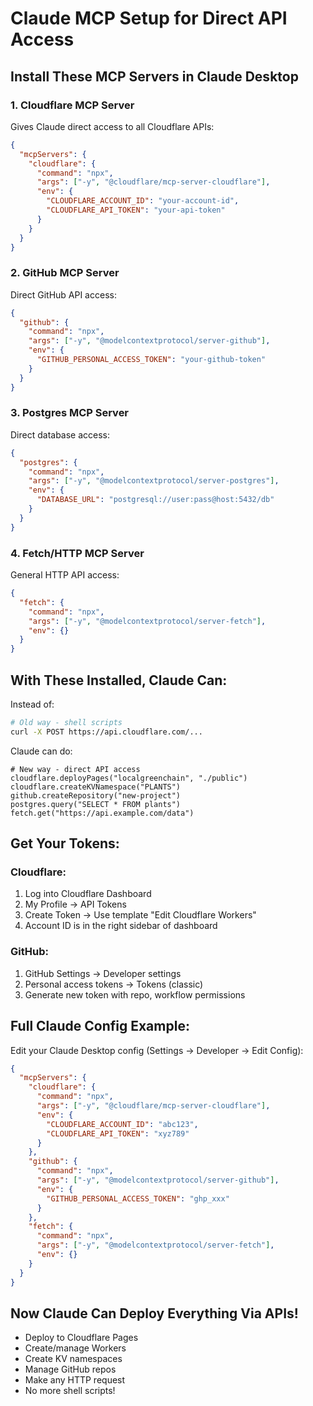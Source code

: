 # Claude MCP Setup for Direct API Access

## Install These MCP Servers in Claude Desktop

### 1. Cloudflare MCP Server
Gives Claude direct access to all Cloudflare APIs:

```json
{
  "mcpServers": {
    "cloudflare": {
      "command": "npx",
      "args": ["-y", "@cloudflare/mcp-server-cloudflare"],
      "env": {
        "CLOUDFLARE_ACCOUNT_ID": "your-account-id",
        "CLOUDFLARE_API_TOKEN": "your-api-token"
      }
    }
  }
}
```

### 2. GitHub MCP Server
Direct GitHub API access:

```json
{
  "github": {
    "command": "npx",
    "args": ["-y", "@modelcontextprotocol/server-github"],
    "env": {
      "GITHUB_PERSONAL_ACCESS_TOKEN": "your-github-token"
    }
  }
}
```

### 3. Postgres MCP Server
Direct database access:

```json
{
  "postgres": {
    "command": "npx",
    "args": ["-y", "@modelcontextprotocol/server-postgres"],
    "env": {
      "DATABASE_URL": "postgresql://user:pass@host:5432/db"
    }
  }
}
```

### 4. Fetch/HTTP MCP Server
General HTTP API access:

```json
{
  "fetch": {
    "command": "npx",
    "args": ["-y", "@modelcontextprotocol/server-fetch"],
    "env": {}
  }
}
```

## With These Installed, Claude Can:

Instead of:
```bash
# Old way - shell scripts
curl -X POST https://api.cloudflare.com/...
```

Claude can do:
```
# New way - direct API access
cloudflare.deployPages("localgreenchain", "./public")
cloudflare.createKVNamespace("PLANTS")
github.createRepository("new-project")
postgres.query("SELECT * FROM plants")
fetch.get("https://api.example.com/data")
```

## Get Your Tokens:

### Cloudflare:
1. Log into Cloudflare Dashboard
2. My Profile → API Tokens
3. Create Token → Use template "Edit Cloudflare Workers"
4. Account ID is in the right sidebar of dashboard

### GitHub:
1. GitHub Settings → Developer settings
2. Personal access tokens → Tokens (classic)
3. Generate new token with repo, workflow permissions

## Full Claude Config Example:

Edit your Claude Desktop config (Settings → Developer → Edit Config):

```json
{
  "mcpServers": {
    "cloudflare": {
      "command": "npx",
      "args": ["-y", "@cloudflare/mcp-server-cloudflare"],
      "env": {
        "CLOUDFLARE_ACCOUNT_ID": "abc123",
        "CLOUDFLARE_API_TOKEN": "xyz789"
      }
    },
    "github": {
      "command": "npx",
      "args": ["-y", "@modelcontextprotocol/server-github"],
      "env": {
        "GITHUB_PERSONAL_ACCESS_TOKEN": "ghp_xxx"
      }
    },
    "fetch": {
      "command": "npx",
      "args": ["-y", "@modelcontextprotocol/server-fetch"],
      "env": {}
    }
  }
}
```

## Now Claude Can Deploy Everything Via APIs!

- Deploy to Cloudflare Pages
- Create/manage Workers
- Create KV namespaces  
- Manage GitHub repos
- Make any HTTP request
- No more shell scripts!